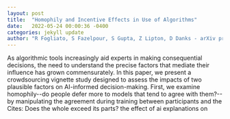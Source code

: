 ```yaml
---
layout: post
title:  "Homophily and Incentive Effects in Use of Algorithms"
date:   2022-05-24 00:00:36 -0400
categories: jekyll update
author: "R Fogliato, S Fazelpour, S Gupta, Z Lipton, D Danks - arXiv preprint arXiv:2205.09701, 2022"
---
```

As algorithmic tools increasingly aid experts in making consequential decisions, the need to understand the precise factors that mediate their influence has grown commensurately. In this paper, we present a crowdsourcing vignette study designed to assess the impacts of two plausible factors on AI-informed decision-making. First, we examine homophily--do people defer more to models that tend to agree with them?--by manipulating the agreement during training between participants and the  Cites: Does the whole exceed its parts? the effect of ai explanations on 